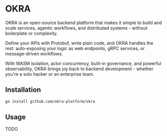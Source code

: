 # OKRA

OKRA is an open-source backend platform that makes it simple to build and scale services, agentic workflows, and distributed systems - without boilerplate or complexity.

Define your APIs with Protobuf, write plain code, and OKRA handles the rest: auto-exposing your logic as web endpoints, gRPC services, or message-driven workflows.

With WASM isolation, actor concurrency, built-in governance, and powerful observability, OKRA brings joy back to backend development - whether you're a solo hacker or an enterprise team.

## Installation

```bash
go install github.com/okra-platform/okra
```

## Usage

TODO
